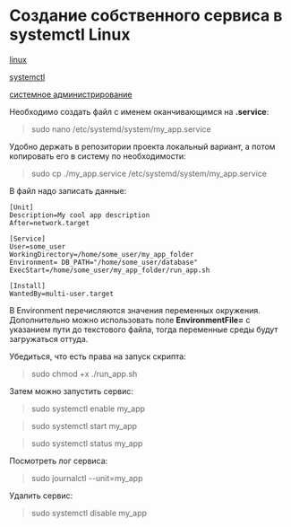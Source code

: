# Создание собственного сервиса в systemctl Linux

[linux](./meta_linux.md)

[systemctl](./meta_systemctl.md)

[системное администрирование](./meta_sistemnoe_administrirovanie.md)

Необходимо создать файл с именем оканчивающимся на **.service**:
> sudo nano /etc/systemd/system/my_app.service

Удобно держать в репозитории проекта локальный вариант, а потом копировать его в систему по необходимости:
> sudo cp ./my_app.service /etc/systemd/system/my_app.service

В файл надо записать данные:
```
[Unit]
Description=My cool app description
After=network.target

[Service]
User=some_user
WorkingDirectory=/home/some_user/my_app_folder
Environment= DB_PATH="/home/some_user/database"
ExecStart=/home/some_user/my_app_folder/run_app.sh

[Install]
WantedBy=multi-user.target
```
В Environment перечисляются значения переменных окружения.
Дополнительно можно использовать поле **EnvironmentFile=** с указанием пути до текстового файла, тогда переменные среды будут загружаться оттуда.

Убедиться, что есть права на запуск скрипта:

> sudo chmod +x ./run_app.sh

Затем можно запустить сервис:

> sudo systemctl enable my_app

> sudo systemctl start my_app

> sudo systemctl status my_app

Посмотреть лог сервиса:

> sudo journalctl --unit=my_app

Удалить сервис:

> sudo systemctl disable my_app

